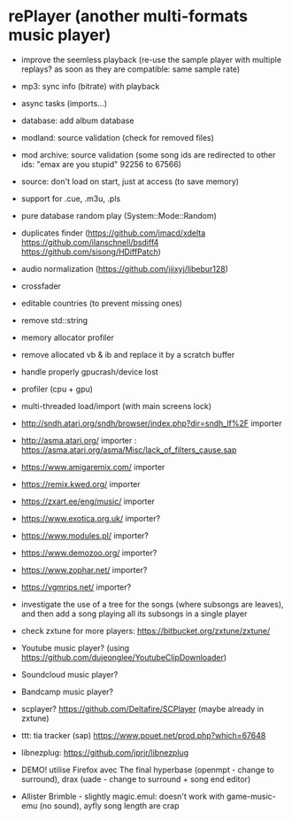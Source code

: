 # rePlayer (another multi-formats music player)

- improve the seemless playback (re-use the sample player with multiple replays? as soon as they are compatible: same sample rate)
- mp3: sync info (bitrate) with playback
- async tasks (imports...)
- database: add album database
- modland: source validation (check for removed files)
- mod archive: source validation (some song ids are redirected to other ids: "emax are you stupid" 92256 to 67566)
- source: don't load on start, just at access (to save memory)
- support for .cue, .m3u, .pls
- pure database random play (System::Mode::Random)
- duplicates finder (https://github.com/jmacd/xdelta https://github.com/ilanschnell/bsdiff4 https://github.com/sisong/HDiffPatch)
- audio normalization (https://github.com/jiixyj/libebur128)
- crossfader
- editable countries (to prevent missing ones)
- remove std::string
- memory allocator profiler
- remove allocated vb & ib and replace it by a scratch buffer
- handle properly gpucrash/device lost
- profiler (cpu + gpu)
- multi-threaded load/import (with main screens lock)
- http://sndh.atari.org/sndh/browser/index.php?dir=sndh_lf%2F importer
- http://asma.atari.org/ importer : https://asma.atari.org/asma/Misc/lack_of_filters_cause.sap
- https://www.amigaremix.com/ importer
- https://remix.kwed.org/ importer
- https://zxart.ee/eng/music/ importer
- https://www.exotica.org.uk/ importer?
- https://www.modules.pl/ importer?
- https://www.demozoo.org/ importer?
- https://www.zophar.net/ importer?
- https://vgmrips.net/ importer?
- investigate the use of a tree for the songs (where subsongs are leaves), and then add a song playing all its subsongs in a single player
- check zxtune for more players: https://bitbucket.org/zxtune/zxtune/
- Youtube music player? (using https://github.com/dujeonglee/YoutubeClipDownloader)
- Soundcloud music player?
- Bandcamp music player?
- scplayer? https://github.com/Deltafire/SCPlayer (maybe already in zxtune)
- ttt: tia tracker (sap) https://www.pouet.net/prod.php?which=67648
- libnezplug: https://github.com/jprjr/libnezplug

- DEMO! utilise Firefox avec The final hyperbase (openmpt - change to surround), drax (uade - change to surround + song end editor)

- Allister Brimble - slightly magic.emul: doesn't work with game-music-emu (no sound), ayfly song length are crap